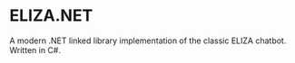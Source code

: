 # ELIZA.NET
A modern .NET linked library implementation of the classic ELIZA chatbot.  Written in C#.
